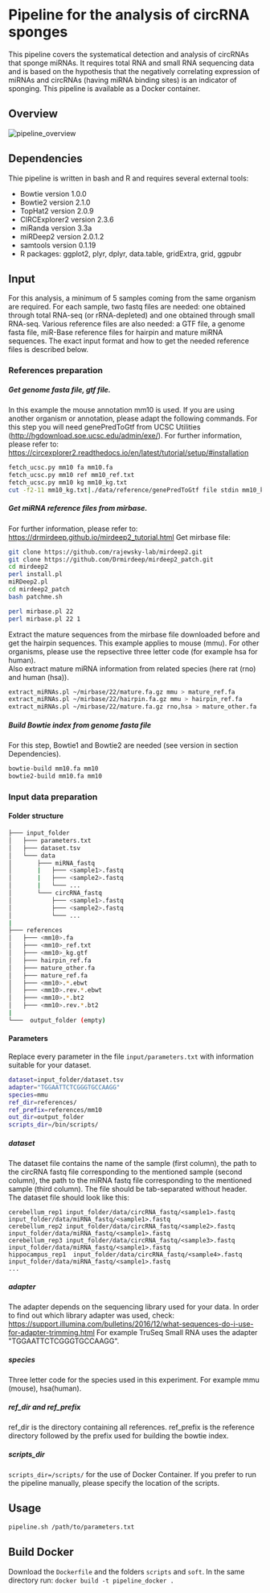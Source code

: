 # Pipeline for the analysis of circRNA sponges
This pipeline covers the systematical detection and analysis of circRNAs that sponge miRNAs. It requires total RNA and small RNA sequencing data and is based on the hypothesis that the negatively correlating expression of miRNAs and circRNAs (having miRNA binding sites) is an indicator of sponging. This pipeline is available as a Docker container.

## Overview
![pipeline_overview](https://user-images.githubusercontent.com/51077615/70857669-3b5c1c80-1ef3-11ea-9a12-3d8427781cf6.PNG)

## Dependencies

Thie pipeline is written in bash and R and requires several external tools:
* Bowtie version 1.0.0
* Bowtie2 version 2.1.0
* TopHat2 version 2.0.9
* CIRCExplorer2 version 2.3.6
* miRanda version 3.3a
* miRDeep2 version 2.0.1.2
* samtools version 0.1.19
* R packages: ggplot2, plyr, dplyr, data.table, gridExtra, grid, ggpubr

## Input

For this analysis, a minimum of 5 samples coming from the same organism are required. For each sample, two fastq files are needed: one obtained through total RNA-seq (or rRNA-depleted) and one obtained through small RNA-seq. 
Various reference files are also needed: a GTF file, a genome fasta file, miR-Base reference files for hairpin and mature miRNA sequences. The exact input format and how to get the needed reference files is described below.

### References preparation
##### Get genome fasta file, gtf file. 
In this example the mouse annotation mm10 is used. If you are using another organism or annotation, please adapt the following commands. For this step you will need genePredToGtf from UCSC Utilities (http://hgdownload.soe.ucsc.edu/admin/exe/).
For further information, please refer to: https://circexplorer2.readthedocs.io/en/latest/tutorial/setup/#installation

```bash
fetch_ucsc.py mm10 fa mm10.fa
fetch_ucsc.py mm10 ref mm10_ref.txt
fetch_ucsc.py mm10 kg mm10_kg.txt
cut -f2-11 mm10_kg.txt|./data/reference/genePredToGtf file stdin mm10_kg.gtf
```

##### Get miRNA reference files from mirbase. 
For further information, please refer to: https://drmirdeep.github.io/mirdeep2_tutorial.html 
Get mirbase file:
``` bash
git clone https://github.com/rajewsky-lab/mirdeep2.git
git clone https://github.com/Drmirdeep/mirdeep2_patch.git
cd mirdeep2
perl install.pl
miRDeep2.pl 
cd mirdeep2_patch
bash patchme.sh

perl mirbase.pl 22
perl mirbase.pl 22 1
```

Extract the mature sequences from the mirbase file downloaded before and get the hairpin sequences. This example applies to mouse (mmu). For other organisms, please use the repsective three letter code  (for example hsa for human).  
Also extract mature miRNA information from related species (here rat (rno) and human (hsa)).
``` bash
extract_miRNAs.pl ~/mirbase/22/mature.fa.gz mmu > mature_ref.fa
extract_miRNAs.pl ~/mirbase/22/hairpin.fa.gz mmu > hairpin_ref.fa
extract_miRNAs.pl ~/mirbase/22/mature.fa.gz rno,hsa > mature_other.fa
```

##### Build Bowtie index from genome fasta file
For this step, Bowtie1 and Bowtie2 are needed (see version in section Dependencies). 
```bash
bowtie-build mm10.fa mm10
bowtie2-build mm10.fa mm10
```

### Input data preparation

#### Folder structure
```bash
├─── input_folder
│   ├─── parameters.txt
│   ├─── dataset.tsv
│   └─── data
│       ├─── miRNA_fastq
│       |   ├─── <sample1>.fastq
│       |   ├─── <sample2>.fastq
│       |   └─── ...
│       └─── circRNA_fastq
│           ├─── <sample1>.fastq
│           ├─── <sample2>.fastq
│           └─── ...
|
├─── references
│   ├─── <mm10>.fa
│   ├─── <mm10>_ref.txt
│   ├─── <mm10>_kg.gtf
│   ├─── hairpin_ref.fa
│   ├─── mature_other.fa
│   ├─── mature_ref.fa
│   ├─── <mm10>.*.ebwt
│   ├─── <mm10>.rev.*.ebwt
│   ├─── <mm10>.*.bt2
│   ├─── <mm10>.rev.*.bt2
|
└───  output_folder (empty)
```

#### Parameters
Replace every parameter in the file ```input/parameters.txt``` with information suitable for your dataset.
```bash
dataset=input_folder/dataset.tsv
adapter="TGGAATTCTCGGGTGCCAAGG"
species=mmu
ref_dir=references/
ref_prefix=references/mm10
out_dir=output_folder
scripts_dir=/bin/scripts/
```

##### dataset
The dataset file contains the name of the sample (first column), the path to the circRNA fastq file corresponding to the mentioned sample (second column), the path to the miRNA fastq file corresponding to the mentioned sample (third column). The file should be tab-separated without header. The dataset file should look like this:
```
cerebellum_rep1 input_folder/data/circRNA_fastq/<sample1>.fastq	input_folder/data/miRNA_fastq/<sample1>.fastq
cerebellum_rep2	input_folder/data/circRNA_fastq/<sample2>.fastq	input_folder/data/miRNA_fastq/<sample1>.fastq
cerebellum_rep3	input_folder/data/circRNA_fastq/<sample3>.fastq	input_folder/data/miRNA_fastq/<sample1>.fastq
hippocampus_rep1  input_folder/data/circRNA_fastq/<sample4>.fastq	input_folder/data/miRNA_fastq/<sample1>.fastq
...
```

##### adapter
The adapter depends on the sequencing library used for your data. In order to find out which library adapter was used, check: https://support.illumina.com/bulletins/2016/12/what-sequences-do-i-use-for-adapter-trimming.html
For example TruSeq Small RNA uses the adapter "TGGAATTCTCGGGTGCCAAGG".

##### species
Three letter code for the species used in this experiment. For example mmu (mouse), hsa(human).

##### ref_dir and ref_prefix
ref_dir is the directory containing all references. ref_prefix is the reference directory followed by the prefix used for building the bowtie index.

##### scripts_dir
```scripts_dir=/scripts/``` for the use of Docker Container. If you prefer to run the pipeline manually, please specify the location of the scripts.

## Usage 
```bash
pipeline.sh /path/to/parameters.txt
```

## Build Docker
Download the ```Dockerfile``` and the folders ```scripts``` and ```soft```. In the same directory run:
```docker build -t pipeline_docker .```
